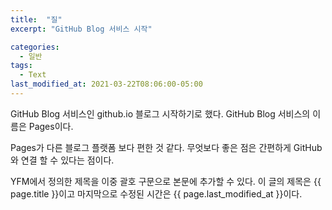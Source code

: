 ```yaml
---
title:  "질"
excerpt: "GitHub Blog 서비스 시작"

categories:
  - 일반
tags:
  - Text
last_modified_at: 2021-03-22T08:06:00-05:00
---
```


GitHub Blog 서비스인 github.io 블로그 시작하기로 했다.
GitHub Blog 서비스의 이름은 Pages이다.

Pages가 다른 블로그 플랫폼 보다 편한 것 같다.
무엇보다 좋은 점은 간편하게 GitHub와 연결 할 수 있다는 점이다.

YFM에서 정의한 제목을 이중 괄호 구문으로 본문에 추가할 수 있다.
이 글의 제목은 {{ page.title }}이고
마지막으로 수정된 시간은 {{ page.last_modified_at }}이다.